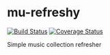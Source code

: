 # mu-refreshy

[![Build Status](https://travis-ci.org/ZX-Diablo/mu-refreshy.svg?branch=master)](https://travis-ci.org/ZX-Diablo/mu-refreshy)
[![Coverage Status](https://coveralls.io/repos/github/ZX-Diablo/mu-refreshy/badge.svg?branch=master)](https://coveralls.io/github/ZX-Diablo/mu-refreshy)

Simple music collection refresher
